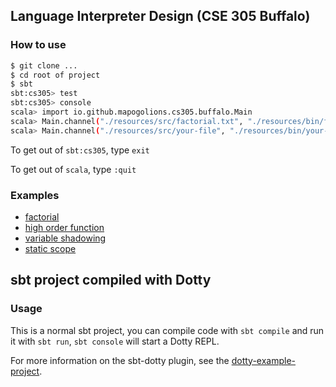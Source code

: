 ## Language Interpreter Design (CSE 305 Buffalo)

### How to use

```sh
$ git clone ...
$ cd root of project
$ sbt
sbt:cs305> test
sbt:cs305> console
scala> import io.github.mapogolions.cs305.buffalo.Main
scala> Main.channel("./resources/src/factorial.txt", "./resources/bin/factorial.txt")
scala> Main.channel("./resources/src/your-file", "./resources/bin/your-file")
```

To get out of `sbt:cs305`, type `exit`

To get out of `scala`, type `:quit`

### Examples
- [factorial](./resources/src/factorial.txt)
- [high order function](./resources/src/hoc.txt)
- [variable shadowing](./resources/src/shadowing.txt)
- [static scope](./resources/src/static-scope.txt)

## sbt project compiled with Dotty

### Usage

This is a normal sbt project, you can compile code with `sbt compile` and run it
with `sbt run`, `sbt console` will start a Dotty REPL.

For more information on the sbt-dotty plugin, see the
[dotty-example-project](https://github.com/lampepfl/dotty-example-project/blob/master/README.md).
